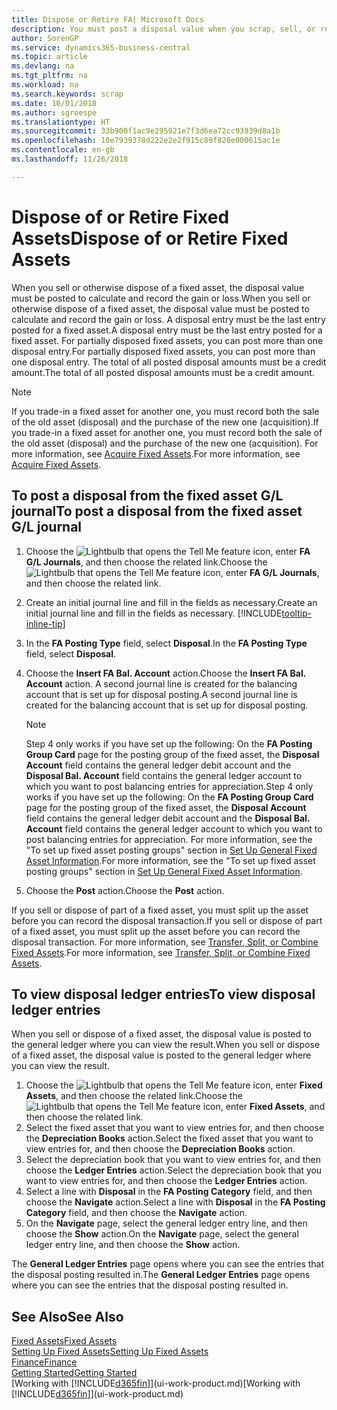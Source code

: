 ```yaml
---
title: Dispose or Retire FA| Microsoft Docs
description: You must post a disposal value when you scrap, sell, or retire a fixed asset.
author: SorenGP
ms.service: dynamics365-business-central
ms.topic: article
ms.devlang: na
ms.tgt_pltfrm: na
ms.workload: na
ms.search.keywords: scrap
ms.date: 10/01/2018
ms.author: sgroespe
ms.translationtype: HT
ms.sourcegitcommit: 33b900f1ac9e295921e7f3d6ea72cc93939d8a1b
ms.openlocfilehash: 10e7939378d222e2e2f915c89f820e000615ac1e
ms.contentlocale: en-gb
ms.lasthandoff: 11/26/2018

---
```

# <a name="dispose-of-or-retire-fixed-assets"></a><span data-ttu-id="6595e-103">Dispose of or Retire Fixed Assets</span><span class="sxs-lookup"><span data-stu-id="6595e-103">Dispose of or Retire Fixed Assets</span></span>
<span data-ttu-id="6595e-104">When you sell or otherwise dispose of a fixed asset, the disposal value must be posted to calculate and record the gain or loss.</span><span class="sxs-lookup"><span data-stu-id="6595e-104">When you sell or otherwise dispose of a fixed asset, the disposal value must be posted to calculate and record the gain or loss.</span></span> <span data-ttu-id="6595e-105">A disposal entry must be the last entry posted for a fixed asset.</span><span class="sxs-lookup"><span data-stu-id="6595e-105">A disposal entry must be the last entry posted for a fixed asset.</span></span> <span data-ttu-id="6595e-106">For partially disposed fixed assets, you can post more than one disposal entry.</span><span class="sxs-lookup"><span data-stu-id="6595e-106">For partially disposed fixed assets, you can post more than one disposal entry.</span></span> <span data-ttu-id="6595e-107">The total of all posted disposal amounts must be a credit amount.</span><span class="sxs-lookup"><span data-stu-id="6595e-107">The total of all posted disposal amounts must be a credit amount.</span></span>  

> [!NOTE]  
>   <span data-ttu-id="6595e-108">If you trade-in a fixed asset for another one, you must record both the sale of the old asset (disposal) and the purchase of the new one (acquisition).</span><span class="sxs-lookup"><span data-stu-id="6595e-108">If you trade-in a fixed asset for another one, you must record both the sale of the old asset (disposal) and the purchase of the new one (acquisition).</span></span> <span data-ttu-id="6595e-109">For more information, see [Acquire Fixed Assets](fa-how-acquire.md).</span><span class="sxs-lookup"><span data-stu-id="6595e-109">For more information, see [Acquire Fixed Assets](fa-how-acquire.md).</span></span>  

## <a name="to-post-a-disposal-from-the-fixed-asset-gl-journal"></a><span data-ttu-id="6595e-110">To post a disposal from the fixed asset G/L journal</span><span class="sxs-lookup"><span data-stu-id="6595e-110">To post a disposal from the fixed asset G/L journal</span></span>
1. <span data-ttu-id="6595e-111">Choose the ![Lightbulb that opens the Tell Me feature](media/ui-search/search_small.png "Tell me what you want to do") icon, enter **FA G/L Journals**, and then choose the related link.</span><span class="sxs-lookup"><span data-stu-id="6595e-111">Choose the ![Lightbulb that opens the Tell Me feature](media/ui-search/search_small.png "Tell me what you want to do") icon, enter **FA G/L Journals**, and then choose the related link.</span></span>  
2. <span data-ttu-id="6595e-112">Create an initial journal line and fill in the fields as necessary.</span><span class="sxs-lookup"><span data-stu-id="6595e-112">Create an initial journal line and fill in the fields as necessary.</span></span> [!INCLUDE[tooltip-inline-tip](includes/tooltip-inline-tip_md.md)]  
3. <span data-ttu-id="6595e-113">In the **FA Posting Type** field, select **Disposal**.</span><span class="sxs-lookup"><span data-stu-id="6595e-113">In the **FA Posting Type** field, select **Disposal**.</span></span>  
4. <span data-ttu-id="6595e-114">Choose the **Insert FA Bal. Account** action.</span><span class="sxs-lookup"><span data-stu-id="6595e-114">Choose the **Insert FA Bal. Account** action.</span></span> <span data-ttu-id="6595e-115">A second journal line is created for the balancing account that is set up for disposal posting.</span><span class="sxs-lookup"><span data-stu-id="6595e-115">A second journal line is created for the balancing account that is set up for disposal posting.</span></span>  

    > [!NOTE]  
    >   <span data-ttu-id="6595e-116">Step 4 only works if you have set up the following: On the **FA Posting Group Card** page for the posting group of the fixed asset, the **Disposal Account** field contains the general ledger debit account and the **Disposal Bal. Account** field contains the general ledger account to which you want to post balancing entries for appreciation.</span><span class="sxs-lookup"><span data-stu-id="6595e-116">Step 4 only works if you have set up the following: On the **FA Posting Group Card** page for the posting group of the fixed asset, the **Disposal Account** field contains the general ledger debit account and the **Disposal Bal. Account** field contains the general ledger account to which you want to post balancing entries for appreciation.</span></span> <span data-ttu-id="6595e-117">For more information, see the "To set up fixed asset posting groups" section in [Set Up General Fixed Asset Information](fa-how-setup-general.md).</span><span class="sxs-lookup"><span data-stu-id="6595e-117">For more information, see the "To set up fixed asset posting groups" section in [Set Up General Fixed Asset Information](fa-how-setup-general.md).</span></span>  
5. <span data-ttu-id="6595e-118">Choose the **Post** action.</span><span class="sxs-lookup"><span data-stu-id="6595e-118">Choose the **Post** action.</span></span>  

<span data-ttu-id="6595e-119">If you sell or dispose of part of a fixed asset, you must split up the asset before you can record the disposal transaction.</span><span class="sxs-lookup"><span data-stu-id="6595e-119">If you sell or dispose of part of a fixed asset, you must split up the asset before you can record the disposal transaction.</span></span> <span data-ttu-id="6595e-120">For more information, see [Transfer, Split, or Combine Fixed Assets](fa-how-trans-split-combine.md).</span><span class="sxs-lookup"><span data-stu-id="6595e-120">For more information, see [Transfer, Split, or Combine Fixed Assets](fa-how-trans-split-combine.md).</span></span>  

## <a name="to-view-disposal-ledger-entries"></a><span data-ttu-id="6595e-121">To view disposal ledger entries</span><span class="sxs-lookup"><span data-stu-id="6595e-121">To view disposal ledger entries</span></span>
<span data-ttu-id="6595e-122">When you sell or dispose of a fixed asset, the disposal value is posted to the general ledger where you can view the result.</span><span class="sxs-lookup"><span data-stu-id="6595e-122">When you sell or dispose of a fixed asset, the disposal value is posted to the general ledger where you can view the result.</span></span>  

1. <span data-ttu-id="6595e-123">Choose the ![Lightbulb that opens the Tell Me feature](media/ui-search/search_small.png "Tell me what you want to do") icon, enter **Fixed Assets**, and then choose the related link.</span><span class="sxs-lookup"><span data-stu-id="6595e-123">Choose the ![Lightbulb that opens the Tell Me feature](media/ui-search/search_small.png "Tell me what you want to do") icon, enter **Fixed Assets**, and then choose the related link.</span></span>  
2. <span data-ttu-id="6595e-124">Select the fixed asset that you want to view entries for, and then choose the **Depreciation Books** action.</span><span class="sxs-lookup"><span data-stu-id="6595e-124">Select the fixed asset that you want to view entries for, and then choose the **Depreciation Books** action.</span></span>  
3. <span data-ttu-id="6595e-125">Select the depreciation book that you want to view entries for, and then choose the **Ledger Entries** action.</span><span class="sxs-lookup"><span data-stu-id="6595e-125">Select the depreciation book that you want to view entries for, and then choose the **Ledger Entries** action.</span></span>  
4. <span data-ttu-id="6595e-126">Select a line with **Disposal** in the **FA Posting Category** field, and then choose the **Navigate** action.</span><span class="sxs-lookup"><span data-stu-id="6595e-126">Select a line with **Disposal** in the **FA Posting Category** field, and then choose the **Navigate** action.</span></span>  
5. <span data-ttu-id="6595e-127">On the **Navigate** page, select the general ledger entry line, and then choose the **Show** action.</span><span class="sxs-lookup"><span data-stu-id="6595e-127">On the **Navigate** page, select the general ledger entry line, and then choose the **Show** action.</span></span>  

<span data-ttu-id="6595e-128">The **General Ledger Entries** page opens where you can see the entries that the disposal posting resulted in.</span><span class="sxs-lookup"><span data-stu-id="6595e-128">The **General Ledger Entries** page opens where you can see the entries that the disposal posting resulted in.</span></span>  

## <a name="see-also"></a><span data-ttu-id="6595e-129">See Also</span><span class="sxs-lookup"><span data-stu-id="6595e-129">See Also</span></span>
[<span data-ttu-id="6595e-130">Fixed Assets</span><span class="sxs-lookup"><span data-stu-id="6595e-130">Fixed Assets</span></span>](fa-manage.md)  
[<span data-ttu-id="6595e-131">Setting Up Fixed Assets</span><span class="sxs-lookup"><span data-stu-id="6595e-131">Setting Up Fixed Assets</span></span>](fa-setup.md)  
[<span data-ttu-id="6595e-132">Finance</span><span class="sxs-lookup"><span data-stu-id="6595e-132">Finance</span></span>](finance.md)  
[<span data-ttu-id="6595e-133">Getting Started</span><span class="sxs-lookup"><span data-stu-id="6595e-133">Getting Started</span></span>](product-get-started.md)  
<span data-ttu-id="6595e-134">[Working with [!INCLUDE[d365fin](includes/d365fin_md.md)]](ui-work-product.md)</span><span class="sxs-lookup"><span data-stu-id="6595e-134">[Working with [!INCLUDE[d365fin](includes/d365fin_md.md)]](ui-work-product.md)</span></span>

